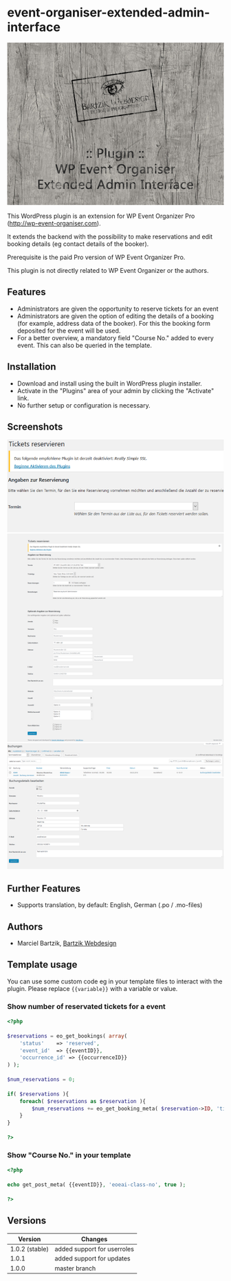# event-organiser-extended-admin-interface
![event-organiser-extended-admin-interface](/screenshot.jpg)

This WordPress plugin is an extension for WP Event Organizer Pro (http://wp-event-organiser.com).

It extends the backend with the possibility to make reservations and edit booking details (eg contact details of the booker).

Prerequisite is the paid Pro version of WP Event Organizer Pro.

This plugin is not directly related to WP Event Organizer or the authors.


## Features
* Administrators are given the opportunity to reserve tickets for an event
* Administrators are given the option of editing the details of a booking (for example, address data of the booker). For this the booking form deposited for the event will be used.
* For a better overview, a mandatory field "Course No." added to every event. This can also be queried in the template.


## Installation
* Download and install using the built in WordPress plugin installer.
* Activate in the "Plugins" area of your admin by clicking the "Activate" link.
* No further setup or configuration is necessary.


## Screenshots
![Reserve tickets](/img/screenshots/wp-event-organiser-extended-admin-interface_1.png)
![Reserve tickets](/img/screenshots/wp-event-organiser-extended-admin-interface_2.png)
![Edit booking details](/img/screenshots/wp-event-organiser-extended-admin-interface_3.png)
![Edit booking details](/img/screenshots/wp-event-organiser-extended-admin-interface_4.png)


## Further Features
* Supports translation, by default: English, German (.po / .mo-files)


## Authors
* Marciel Bartzik, [Bartzik Webdesign](http://www.bartzik.net)


## Template usage
You can use some custom code eg in your template files to interact with the plugin.
Please replace `{{variable}}` with a variable or value.

### Show number of reservated tickets for a event
```php
<?php

$reservations = eo_get_bookings( array(
	'status'	=> 'reserved',
	'event_id'	=> {{eventID}},
	'occurrence_id'	=> {{occurrenceID}}
) );

$num_reservations = 0;

if( $reservations ){
	foreach( $reservations as $reservation ){
		$num_reservations += eo_get_booking_meta( $reservation->ID, 'ticket_quantity' );
	}
}

?>
```


### Show "Course No." in your template
```php
<?php

echo get_post_meta( {{eventID}}, 'eoeai-class-no', true );

?>
```


## Versions
Version | Changes
------- | -------
1.0.2 (stable) | added support for userroles
1.0.1 | added support for updates
1.0.0 | master branch